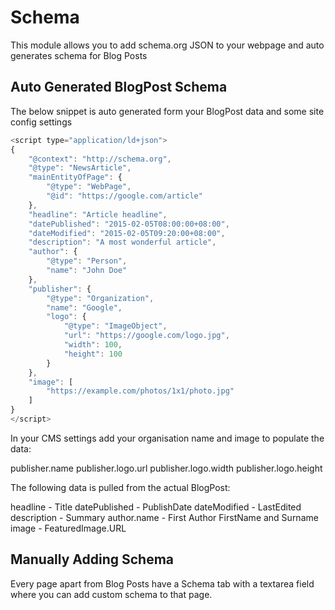 # Schema

This module allows you to add schema.org JSON to your webpage and auto generates schema for Blog Posts

## Auto Generated BlogPost Schema

The below snippet is auto generated form your BlogPost data and some site config
settings

```javascript
<script type="application/ld+json">
{
    "@context": "http://schema.org",
    "@type": "NewsArticle",
    "mainEntityOfPage": {
        "@type": "WebPage",
        "@id": "https://google.com/article"
    },
    "headline": "Article headline",
    "datePublished": "2015-02-05T08:00:00+08:00",
    "dateModified": "2015-02-05T09:20:00+08:00",
    "description": "A most wonderful article",
    "author": {
        "@type": "Person",
        "name": "John Doe"
    },
    "publisher": {
        "@type": "Organization",
        "name": "Google",
        "logo": {
            "@type": "ImageObject",
            "url": "https://google.com/logo.jpg",
            "width": 100,
            "height": 100
        }
    },
    "image": [
        "https://example.com/photos/1x1/photo.jpg"
    ]
}
</script>
```

In your CMS settings add your organisation name and image to populate the data:

publisher.name
publisher.logo.url
publisher.logo.width
publisher.logo.height

The following data is pulled from the actual BlogPost:

headline - Title
datePublished - PublishDate
dateModified - LastEdited
description - Summary
author.name - First Author FirstName and Surname
image - FeaturedImage.URL

## Manually Adding Schema

Every page apart from Blog Posts have a Schema tab with a textarea field where you can add custom schema to that page.
